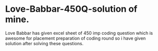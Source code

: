 # Love-Babbar-450Q-solution of mine.
Love Babbar has given excel sheet of 450 imp coding question which is awesome for placement preparation of coding round 
so i have given solution after solving these questions. 
